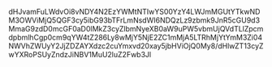 dHJvamFuLWdvOi8vNDY4N2EzYWMtNTIwYS00YzY4LWJmMGUtYTkwNDM3OWViMjQ5QGF3cy5ibG93bTFrLmNsdWI6NDQzLz9zbmk9JnR5cGU9d3MmaG9zdD0mcGF0aD0lMkZ3cyZlbmNyeXB0aW9uPW5vbmUjQVdTLlZpcmdpbmlhCgp0cm9qYW4tZ286Ly8wMjY5NjE2ZC1mMjA5LTRhMjYtYmM3Zi04NWVhZWUyY2JjZDZAYXdzc2cuYmxvd20xay5jbHViOjQ0My8/dHlwZT13cyZwYXRoPSUyZndzJiNBV1MuU2luZ2Fwb3Jl
